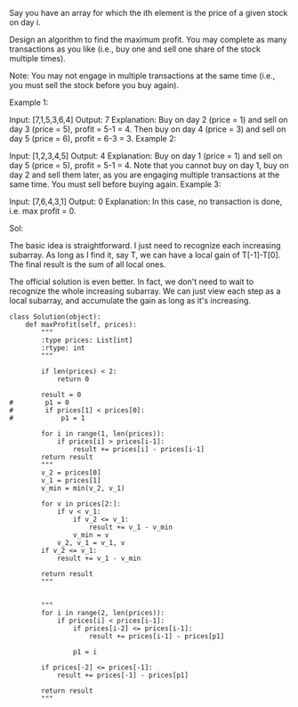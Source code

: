 Say you have an array for which the ith element is the price of a given stock on day i.

Design an algorithm to find the maximum profit. You may complete as many transactions as you like (i.e., buy one and sell one share of the stock multiple times).

Note: You may not engage in multiple transactions at the same time (i.e., you must sell the stock before you buy again).

Example 1:

Input: [7,1,5,3,6,4]
Output: 7
Explanation: Buy on day 2 (price = 1) and sell on day 3 (price = 5), profit = 5-1 = 4.
             Then buy on day 4 (price = 3) and sell on day 5 (price = 6), profit = 6-3 = 3.
Example 2:

Input: [1,2,3,4,5]
Output: 4
Explanation: Buy on day 1 (price = 1) and sell on day 5 (price = 5), profit = 5-1 = 4.
             Note that you cannot buy on day 1, buy on day 2 and sell them later, as you are
             engaging multiple transactions at the same time. You must sell before buying again.
Example 3:

Input: [7,6,4,3,1]
Output: 0
Explanation: In this case, no transaction is done, i.e. max profit = 0.

Sol:

The basic idea is straightforward. I just need to recognize each increasing subarray. As long as I find it, say T, we can have a local gain of T[-1]-T[0]. The final result is the sum of all local ones.

The official solution is even better. In fact, we don't need to wait to recognize the whole increasing subarray. We can just view each step as a local subarray, and accumulate the gain as long as it's increasing.

```
class Solution(object):
    def maxProfit(self, prices):
        """
        :type prices: List[int]
        :rtype: int
        """
        
        if len(prices) < 2:
            return 0
        
        result = 0
#        p1 = 0
#        if prices[1] < prices[0]:
#            p1 = 1
        
        for i in range(1, len(prices)):
            if prices[i] > prices[i-1]:
                result += prices[i] - prices[i-1]
        return result
        """
        v_2 = prices[0]
        v_1 = prices[1]
        v_min = min(v_2, v_1)
        
        for v in prices[2:]:
            if v < v_1:
                if v_2 <= v_1:
                    result += v_1 - v_min
                v_min = v
            v_2, v_1 = v_1, v
        if v_2 <= v_1:
            result += v_1 - v_min
        
        return result
        """
        
        
        """
        for i in range(2, len(prices)):
            if prices[i] < prices[i-1]:
                if prices[i-2] <= prices[i-1]:
                    result += prices[i-1] - prices[p1]
                    
                p1 = i
        
        if prices[-2] <= prices[-1]:
            result += prices[-1] - prices[p1]
        
        return result        
        """
        
```

